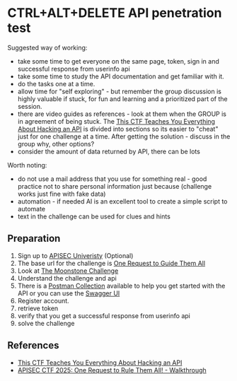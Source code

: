 # CTRL+ALT+DELETE API penetration test

Suggested way of working:

* take some time to get everyone on the same page, token, sign in and successful response from userinfo api
* take some time to study the API documentation and get familiar with it.
* do the tasks one at a time.
* allow time for "self exploring" - but remember the group discussion is highly valuable if stuck, for fun and learning and a prioritized part of the session.
* there are video guides as references - look at them when the GROUP is in agreement of being stuck. The [This CTF Teaches You Everything About Hacking an API](https://www.youtube.com/watch?v=6Tyqvl-GSNQ ) is divided into sections so its easier to "cheat" just for one challenge at a time. After getting the solution - discuss in the group why, other options?
* consider the amount of data returned by API, there can be lots

Worth noting:

* do not use a mail address that you use for something real - good practice not to share personal information just because (challenge works just fine with fake data)
* automation - if needed AI is an excellent tool to create a simple script to automate
* text in the challenge can be used for clues and hints

## Preparation

1) Sign up to [APISEC Univeristy](https://www.apisecuniversity.com) (Optional)
1) The base url for the challenge is [One Request to Guide Them All](https://one-request.malteksolutions.com)
1) Look at [The Moonstone Challenge](https://one-request.malteksolutions.com/challenges)
1) Understand the challenge and api
1) There is a [Postman Collection](https://one-request.malteksolutions.com/developers#postman) available to help you get started with the API or you can use the [Swagger UI](https://one-request.malteksolutions.com/docs)
1) Register account.
1) retrieve token
1) verify that you get a successful response from userinfo api
1) solve the challenge

## References

* [This CTF Teaches You Everything About Hacking an API](https://www.youtube.com/watch?v=6Tyqvl-GSNQ )
* [APISEC CTF 2025: One Request to Rule Them All! - Walkthrough](https://www.youtube.com/watch?v=-7NpHG0RKvc)